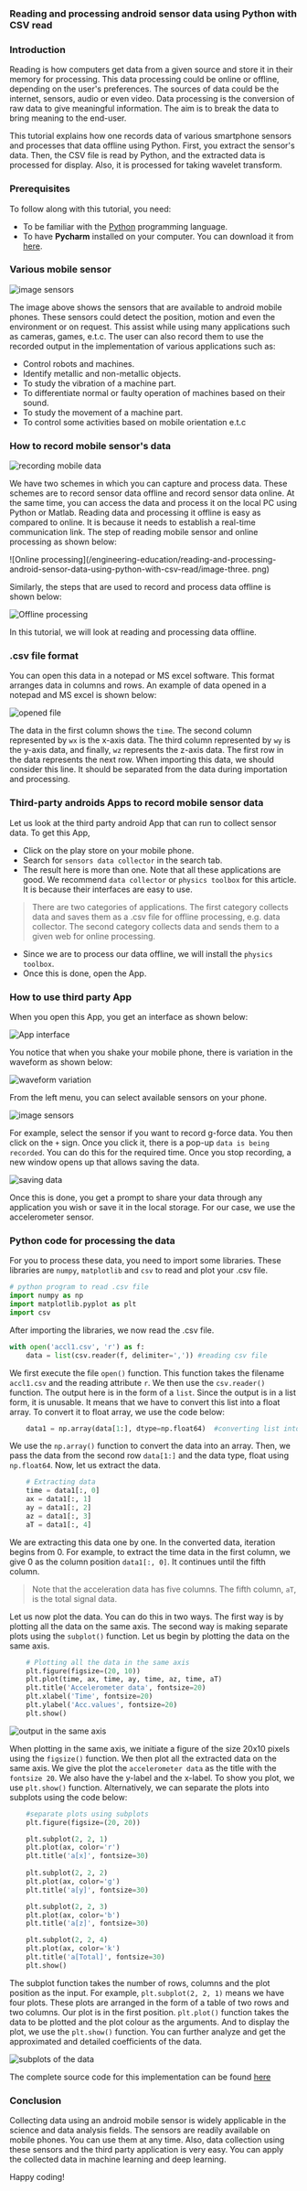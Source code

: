 ### Reading and processing android sensor data using Python with CSV read
### Introduction
Reading is how computers get data from a given source and store it in their memory for processing. This data processing could be online or offline, depending on the user's preferences. The sources of data could be the internet, sensors, audio or even video. Data processing is the conversion of raw data to give meaningful information. The aim is to break the data to bring meaning to the end-user.

This tutorial explains how one records data of various smartphone sensors and processes that data offline using Python. First, you extract the sensor's data. Then, the CSV file is read by Python, and the extracted data is processed for display. Also, it is processed for taking wavelet transform.

### Prerequisites
To follow along with this tutorial, you need:
- To be familiar with the [Python](https://www.programiz.com/python-programming/first-program) programming language.
- To have **Pycharm** installed on your computer. You can download it from [here](https://www.jetbrains.com/pycharm/download/).

### Various mobile sensor

![image sensors](/engineering-education/reading-and-processing-android-sensor-data-using-python-with-csv-read/image-one.png)

The image above shows the sensors that are available to android mobile phones. These sensors could detect the position, motion and even the environment or on request. This assist while using many applications such as cameras, games, e.t.c. The user can also record them to use the recorded output in the implementation of various applications such as:
- Control robots and machines.
- Identify metallic and non-metallic objects.
- To study the vibration of a machine part.
- To differentiate normal or faulty operation of machines based on their sound.
- To study the movement of a machine part.
- To control some activities based on mobile orientation e.t.c

### How to record mobile sensor's data

![recording mobile data](/engineering-education/reading-and-processing-android-sensor-data-using-python-with-csv-read/image-two.png)

We have two schemes in which you can capture and process data. These schemes are to record sensor data offline and record sensor data online. At the same time, you can access the data and process it on the local PC using Python or Matlab.
Reading data and processing it offline is easy as compared to online. It is because it needs to establish a real-time communication link. The step of reading mobile sensor and online processing as shown below:

![Online processing](/engineering-education/reading-and-processing-android-sensor-data-using-python-with-csv-read/image-three. png)

Similarly, the steps that are used to record and process data offline is shown below:

![Offline processing](/engineering-education/reading-and-processing-android-sensor-data-using-python-with-csv-read/image-four.png)

In this tutorial, we will look at reading and processing data offline.

### .csv file format
You can open this data in a notepad or MS excel software. This format arranges data in columns and rows. An example of data opened in a notepad and MS excel is shown below:

![opened file](/engineering-education/reading-and-processing-android-sensor-data-using-python-with-csv-read/image-five.png)

The data in the first column shows the `time`. The second column represented by `wx` is the x-axis data. The third column represented by `wy` is the y-axis data, and finally, `wz` represents the z-axis data.
The first row in the data represents the next row. When importing this data, we should consider this line. It should be separated from the data during importation and processing.

### Third-party androids Apps to record mobile sensor data
Let us look at the third party android App that can run to collect sensor data. To get this App,
- Click on the play store on your mobile phone.
- Search for `sensors data collector` in the search tab.
- The result here is more than one. Note that all these applications are good. We recommend `data collector` or `physics toolbox` for this article. It is because their interfaces are easy to use.
> There are two categories of applications. The first category collects data and saves them as a .csv file for offline processing, e.g. data collector. The second category collects data and sends them to a given web for online processing.
- Since we are to process our data offline, we will install the `physics toolbox`.
- Once this is done, open the App.

### How to use third party App
When you open this App, you get an interface as shown below:

![App interface](/engineering-education/reading-and-processing-android-sensor-data-using-python-with-csv-read/image-six.png)

You notice that when you shake your mobile phone, there is variation in the waveform as shown below:

![waveform variation](/engineering-education/reading-and-processing-android-sensor-data-using-python-with-csv-read/image-seven.png)

From the left menu, you can select available sensors on your phone.

![image sensors](/engineering-education/reading-and-processing-android-sensor-data-using-python-with-csv-read/image-eight.png)

For example, select the sensor if you want to record g-force data. You then click on the `+` sign. Once you click it, there is a pop-up `data is being recorded`. You can do this for the required time. Once you stop recording, a new window opens up that allows saving the data.

![saving data](/engineering-education/reading-and-processing-android-sensor-data-using-python-with-csv-read/image-nine.png)

Once this is done, you get a prompt to share your data through any application you wish or save it in the local storage.
For our case, we use the accelerometer sensor.

### Python code for processing the data
For you to process these data, you need to import some libraries. These libraries are `numpy`, `matplotlib` and `csv` to read and plot your .csv file.

```python
# python program to read .csv file
import numpy as np
import matplotlib.pyplot as plt
import csv
```

After importing the libraries, we now read the .csv file.

```python
with open('accl1.csv', 'r') as f:
    data = list(csv.reader(f, delimiter=',')) #reading csv file
```

We first execute the file `open()` function. This function takes the filename `accl1.csv` and the reading attribute `r`. We then use the `csv.reader()` function. The output here is in the form of a `list`. Since the output is in a list form, it is unusable. It means that we have to convert this list into a float array. To convert it to float array, we use the code below:

```python
    data1 = np.array(data[1:], dtype=np.float64)  #converting list into float array
```

We use the `np.array()` function to convert the data into an array. Then, we pass the data from the second row `data[1:]` and the data type, float using `np.float64`.
Now, let us extract the data.

```python
    # Extracting data
    time = data1[:, 0]
    ax = data1[:, 1]
    ay = data1[:, 2]
    az = data1[:, 3]
    aT = data1[:, 4]
```

We are extracting this data one by one. In the converted data, iteration begins from 0. For example, to extract the time data in the first column, we give 0 as the column position `data1[:, 0]`. It continues until the fifth column.
> Note that the acceleration data has five columns. The fifth column, `aT`, is the total signal data.

Let us now plot the data. You can do this in two ways. The first way is by plotting all the data on the same axis. The second way is making separate plots using the `subplot()` function. Let us begin by plotting the data on the same axis.

```python
    # Plotting all the data in the same axis
    plt.figure(figsize=(20, 10))
    plt.plot(time, ax, time, ay, time, az, time, aT)
    plt.title('Accelerometer data', fontsize=20)
    plt.xlabel('Time', fontsize=20)
    plt.ylabel('Acc.values', fontsize=20)
    plt.show()
```

![output in the same axis](/engineering-education/reading-and-processing-android-sensor-data-using-python-with-csv-read/image-ten.png)

When plotting in the same axis, we initiate a figure of the size 20x10 pixels using the `figsize()` function. We then plot all the extracted data on the same axis. We give the plot the `accelerometer data` as the title with the `fontsize 20`. We also have the y-label and the x-label. To show you plot, we use `plt.show()` function.
Alternatively, we can separate the plots into subplots using the code below:

```python
    #separate plots using subplots
    plt.figure(figsize=(20, 20))

    plt.subplot(2, 2, 1)
    plt.plot(ax, color='r')
    plt.title('a[x]', fontsize=30)
    
    plt.subplot(2, 2, 2)
    plt.plot(ax, color='g')
    plt.title('a[y]', fontsize=30)

    plt.subplot(2, 2, 3)
    plt.plot(ax, color='b')
    plt.title('a[z]', fontsize=30)

    plt.subplot(2, 2, 4)
    plt.plot(ax, color='k')
    plt.title('a[Total]', fontsize=30)
    plt.show()
```
The subplot function takes the number of rows, columns and the plot position as the input. For example, `plt.subplot(2, 2, 1)` means we have four plots. These plots are arranged in the form of a table of two rows and two columns. Our plot is in the first position. `plt.plot()` function takes the data to be plotted and the plot colour as the arguments. And to display the plot, we use the `plt.show()` function.
You can further analyze and get the approximated and detailed coefficients of the data.

![subplots of the data](/engineering-education/reading-and-processing-android-sensor-data-using-python-with-csv-read/image-eleven.png)

The complete source code for this implementation can be found [here](https://github.com/josephodhis/python-project)

### Conclusion
Collecting data using an android mobile sensor is widely applicable in the science and data analysis fields. The sensors are readily available on mobile phones. You can use them at any time. Also, data collection using these sensors and the third party application is very easy. You can apply the collected data in machine learning and deep learning.

Happy coding!
